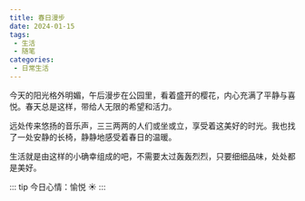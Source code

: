 ```yaml
---
title: 春日漫步
date: 2024-01-15
tags:
 - 生活
 - 随笔
categories:
 - 日常生活
---
```


今天的阳光格外明媚，午后漫步在公园里，看着盛开的樱花，内心充满了平静与喜悦。春天总是这样，带给人无限的希望和活力。

远处传来悠扬的音乐声，三三两两的人们或坐或立，享受着这美好的时光。我也找了一处安静的长椅，静静地感受着春日的温暖。

生活就是由这样的小确幸组成的吧，不需要太过轰轰烈烈，只要细细品味，处处都是美好。

::: tip
今日心情：愉悦 ☀️
:::
